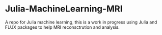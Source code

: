 # Julia-MachineLearning-MRI
A repo for Julia machine learning, this is a work in progress using Julia and FLUX packages to help MRI reconsctrution and analysis.
